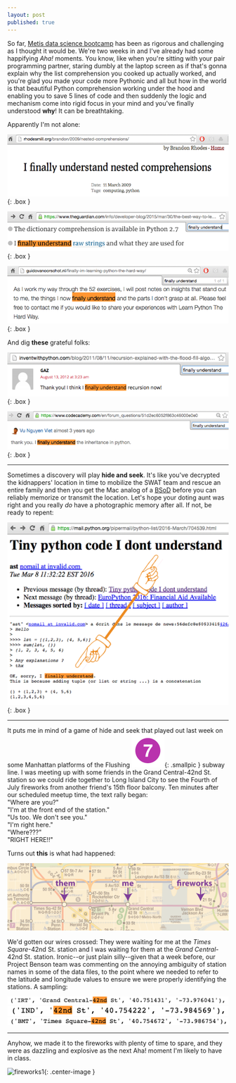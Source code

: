 ```yaml
---
layout: post
published: true
---
```


<style type="text/css">
.box
{
  border-width: 2px;
  border-color: #000000;
  border-style: solid;
  padding:1px;
  margin-left: auto;
  margin-right: auto;
}
.center-text
{
  text-align: center;
}
.smallpic
{
  height: 20%;
  width: 20%;
}




</style>

So far, [Metis data science bootcamp](http://www.thisismetis.com/data-science) has been as rigorous and challenging as I thought it would be. We're two weeks in and I've already had some happifying <i>Aha!</i> moments. You know, like when you're sitting with your pair programming partner, staring dumbly at the laptop screen as if that's gonna explain why the list comprehension you cooked up actually worked, and you're glad you made your code more Pythonic and all but how in the world is that beautiful Python comprehension working under the hood and enabling you to save 5 lines of code and then suddenly the logic and mechanism come into rigid focus in your mind and you've finally understood <b>why</b>! It can be breathtaking. 

Apparently I'm not alone:

![](/images/finally_5.png){: .box }

![](/images/finally_4.png){: .box }

![](/images/finally_6.png){: .box }

And dig <b>these</b> grateful folks:

![](/images/finally_3.png){: .box }

![](/images/finally_1.png){: .box }


***


Sometimes a discovery will play <b>hide and seek</b>. It's like you've decrypted the kidnappers' location in time to mobilize the SWAT team and rescue an entire family and then you get the Mac analog of a [BSoD](https://en.wikipedia.org/wiki/Blue_Screen_of_Death) before you can reliably memorize or transmit the location. Let's hope your doting aunt was right and you really <i>do</i> have a photographic memory after all. If not, be ready to repent:

![](/images/finally_2.png){: .box }


***

It puts me in mind of a game of hide and seek that played out last week on some Manhattan platforms of the Flushing !["7"](/images/NYCS-bull-trans-7.svg.png){: .smallpic } subway line. I was meeting up with some friends in the Grand Central-42nd St. station so we could ride together to Long Island City to see the Fourth of July fireworks from another friend's 15th floor balcony. Ten minutes after our scheduled meetup time, the text rally began:  
"Where are you?"  
"I'm at the front end of the station."  
"Us too. We don't see you."  
"I'm right here."  
"Where???"  
"RIGHT HERE!!"  

Turns out <b>this</b> is what had happened:

![](/images/them-me-fireworks.png)

We'd gotten our wires crossed: They were waiting for me at the <i>Times Square</i>-42nd St. station and I was waiting for them at the <i>Grand Central</i>-42nd St. station. Ironic--or just plain silly--given that a week before, our Project Benson team was commenting on the annoying ambiguity of station names in some of the data files, to the point where we needed to refer to the latitude and longitude values to ensure we were properly identifying the stations. A sampling:

![](/images/gc42_in_data.png)
![](/images/ind_42nd_in_data.png)
![](/images/times_sq_in_data.png)

***

Anyhow, we made it to the fireworks with plenty of time to spare, and they were as dazzling and explosive as the next Aha! moment I'm likely to have in class. 

![fireworks1](/images/fireworks.png){: .center-image }






